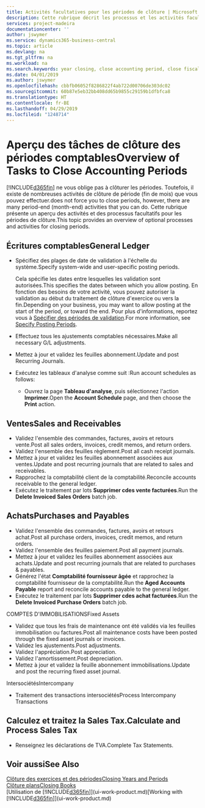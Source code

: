 ```yaml
---
title: Activités facultatives pour les périodes de clôture | Microsoft Docs
description: Cette rubrique décrit les processus et les activités facultatifs pour la clôture des périodes comptables dans Business Central.
services: project-madeira
documentationcenter: ''
author: jswymer
ms.service: dynamics365-business-central
ms.topic: article
ms.devlang: na
ms.tgt_pltfrm: na
ms.workload: na
ms.search.keywords: year closing, close accounting period, close fiscal year, aging, creditor payments, vendor payments
ms.date: 04/01/2019
ms.author: jswymer
ms.openlocfilehash: cbbfb06052f8286822f4ab722d00706de303dc02
ms.sourcegitcommit: 60b87e5eb32bb408dd65b9855c29159b1dfbfca8
ms.translationtype: HT
ms.contentlocale: fr-BE
ms.lasthandoff: 04/29/2019
ms.locfileid: "1248714"
---
```

# <a name="overview-of-tasks-to-close-accounting-periods"></a><span data-ttu-id="b2978-103">Aperçu des tâches de clôture des périodes comptables</span><span class="sxs-lookup"><span data-stu-id="b2978-103">Overview of Tasks to Close Accounting Periods</span></span>
[!INCLUDE[d365fin](includes/d365fin_md.md)] <span data-ttu-id="b2978-104">ne vous oblige pas à clôturer les périodes. Toutefois, il existe de nombreuses activités de clôture de période (fin de mois) que vous pouvez effectuer.</span><span class="sxs-lookup"><span data-stu-id="b2978-104">does not force you to close periods, however, there are many period-end (month-end) activities that you can do.</span></span> <span data-ttu-id="b2978-105">Cette rubrique présente un aperçu des activités et des processus facultatifs pour les périodes de clôture.</span><span class="sxs-lookup"><span data-stu-id="b2978-105">This topic provides an overview of optional processes and activities for closing periods.</span></span>  

## <a name="general-ledger"></a><span data-ttu-id="b2978-106">Écritures comptables</span><span class="sxs-lookup"><span data-stu-id="b2978-106">General Ledger</span></span>
* <span data-ttu-id="b2978-107">Spécifiez des plages de date de validation à l'échelle du système.</span><span class="sxs-lookup"><span data-stu-id="b2978-107">Specify system-wide and user-specific posting periods.</span></span>  

    <span data-ttu-id="b2978-108">Cela spécifie les dates entre lesquelles les validation sont autorisées.</span><span class="sxs-lookup"><span data-stu-id="b2978-108">This specifies the dates between which you allow posting.</span></span> <span data-ttu-id="b2978-109">En fonction des besoins de votre activité, vous pouvez autoriser la validation au début du traitement de clôture d'exercice ou vers la fin.</span><span class="sxs-lookup"><span data-stu-id="b2978-109">Depending on your business, you may want to allow posting at the start of the period, or toward the end.</span></span> <span data-ttu-id="b2978-110">Pour plus d'informations, reportez vous à [Spécifier des périodes de validation](finance-how-specify-posting-periods.md).</span><span class="sxs-lookup"><span data-stu-id="b2978-110">For more information, see [Specify Posting Periods](finance-how-specify-posting-periods.md).</span></span>  
* <span data-ttu-id="b2978-111">Effectuez tous les ajustements comptables nécessaires.</span><span class="sxs-lookup"><span data-stu-id="b2978-111">Make all necessary G/L adjustments.</span></span>  
* <span data-ttu-id="b2978-112">Mettez à jour et validez les feuilles abonnement.</span><span class="sxs-lookup"><span data-stu-id="b2978-112">Update and post Recurring Journals.</span></span>  
  <!--* Process Consolidations-->
* <span data-ttu-id="b2978-113">Exécutez les tableaux d'analyse comme suit :</span><span class="sxs-lookup"><span data-stu-id="b2978-113">Run account schedules as follows:</span></span>  
  * <span data-ttu-id="b2978-114">Ouvrez la page **Tableau d'analyse**, puis sélectionnez l'action **Imprimer**.</span><span class="sxs-lookup"><span data-stu-id="b2978-114">Open the **Account Schedule** page, and then choose the **Print** action.</span></span>  

## <a name="sales-and-receivables"></a><span data-ttu-id="b2978-115">Ventes</span><span class="sxs-lookup"><span data-stu-id="b2978-115">Sales and Receivables</span></span>
* <span data-ttu-id="b2978-116">Validez l'ensemble des commandes, factures, avoirs et retours vente.</span><span class="sxs-lookup"><span data-stu-id="b2978-116">Post all sales orders, invoices, credit memos, and return orders.</span></span>  
* <span data-ttu-id="b2978-117">Validez l'ensemble des feuilles règlement.</span><span class="sxs-lookup"><span data-stu-id="b2978-117">Post all cash receipt journals.</span></span>  
* <span data-ttu-id="b2978-118">Mettez à jour et validez les feuilles abonnement associées aux ventes.</span><span class="sxs-lookup"><span data-stu-id="b2978-118">Update and post recurring journals that are related to sales and receivables.</span></span>  
* <span data-ttu-id="b2978-119">Rapprochez la comptabilité client de la comptabilité.</span><span class="sxs-lookup"><span data-stu-id="b2978-119">Reconcile accounts receivable to the general ledger.</span></span>  
* <span data-ttu-id="b2978-120">Exécutez le traitement par lots **Supprimer cdes vente facturées**.</span><span class="sxs-lookup"><span data-stu-id="b2978-120">Run the **Delete Invoiced Sales Orders** batch job.</span></span>  

## <a name="purchases-and-payables"></a><span data-ttu-id="b2978-121">Achats</span><span class="sxs-lookup"><span data-stu-id="b2978-121">Purchases and Payables</span></span>
* <span data-ttu-id="b2978-122">Validez l'ensemble des commandes, factures, avoirs et retours achat.</span><span class="sxs-lookup"><span data-stu-id="b2978-122">Post all purchase orders, invoices, credit memos, and return orders.</span></span>  
* <span data-ttu-id="b2978-123">Validez l'ensemble des feuilles paiement.</span><span class="sxs-lookup"><span data-stu-id="b2978-123">Post all payment journals.</span></span>  
* <span data-ttu-id="b2978-124">Mettez à jour et validez les feuilles abonnement associées aux achats.</span><span class="sxs-lookup"><span data-stu-id="b2978-124">Update and post recurring journals that are related to purchases & payables.</span></span>  
* <span data-ttu-id="b2978-125">Générez l'état **Comptabilité fournisseur âgée** et rapprochez la comptabilité fournisseur de la comptabilité.</span><span class="sxs-lookup"><span data-stu-id="b2978-125">Run the **Aged Accounts Payable** report and reconcile accounts payable to the general ledger.</span></span>  
* <span data-ttu-id="b2978-126">Exécutez le traitement par lots **Supprimer cdes achat facturées**.</span><span class="sxs-lookup"><span data-stu-id="b2978-126">Run the **Delete Invoiced Purchase Orders** batch job.</span></span>  

<span data-ttu-id="b2978-127">COMPTES D'IMMOBILISATIONS</span><span class="sxs-lookup"><span data-stu-id="b2978-127">Fixed Assets</span></span>
* <span data-ttu-id="b2978-128">Validez que tous les frais de maintenance ont été validés via les feuilles immobilisation ou factures.</span><span class="sxs-lookup"><span data-stu-id="b2978-128">Post all maintenance costs have been posted through the fixed asset journals or invoices.</span></span>
* <span data-ttu-id="b2978-129">Validez les ajustements.</span><span class="sxs-lookup"><span data-stu-id="b2978-129">Post adjustments.</span></span>
* <span data-ttu-id="b2978-130">Validez l'appréciation.</span><span class="sxs-lookup"><span data-stu-id="b2978-130">Post appreciation.</span></span>
* <span data-ttu-id="b2978-131">Validez l'amortissement.</span><span class="sxs-lookup"><span data-stu-id="b2978-131">Post depreciation.</span></span>
* <span data-ttu-id="b2978-132">Mettez à jour et validez la feuille abonnement immobilisations.</span><span class="sxs-lookup"><span data-stu-id="b2978-132">Update and post the recurring fixed asset journal.</span></span>

<span data-ttu-id="b2978-133">Intersociétés</span><span class="sxs-lookup"><span data-stu-id="b2978-133">Intercompany</span></span>
* <span data-ttu-id="b2978-134">Traitement des transactions intersociétés</span><span class="sxs-lookup"><span data-stu-id="b2978-134">Process Intercompany Transactions</span></span>

## <a name="calculate-and-process-sales-tax"></a><span data-ttu-id="b2978-135">Calculez et traitez la Sales Tax.</span><span class="sxs-lookup"><span data-stu-id="b2978-135">Calculate and Process Sales Tax</span></span>
* <span data-ttu-id="b2978-136">Renseignez les déclarations de TVA.</span><span class="sxs-lookup"><span data-stu-id="b2978-136">Complete Tax Statements.</span></span>  

## <a name="see-also"></a><span data-ttu-id="b2978-137">Voir aussi</span><span class="sxs-lookup"><span data-stu-id="b2978-137">See Also</span></span>
[<span data-ttu-id="b2978-138">Clôture des exercices et des périodes</span><span class="sxs-lookup"><span data-stu-id="b2978-138">Closing Years and Periods</span></span>](year-close-years-periods.md)  
[<span data-ttu-id="b2978-139">Clôture plans</span><span class="sxs-lookup"><span data-stu-id="b2978-139">Closing Books</span></span>](year-close-books.md)  
<span data-ttu-id="b2978-140">[Utilisation de [!INCLUDE[d365fin](includes/d365fin_md.md)]](ui-work-product.md)</span><span class="sxs-lookup"><span data-stu-id="b2978-140">[Working with [!INCLUDE[d365fin](includes/d365fin_md.md)]](ui-work-product.md)</span></span>
